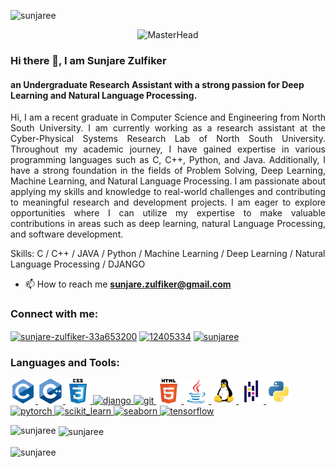 <p align="left"> <img src="https://komarev.com/ghpvc/?username=sunjaree&label=Profile%20views&color=0e75b6&style=flat" alt="sunjaree" /> </p>

<p align="center">
  <img src="https://trabeya.com/wp-content/uploads/2020/09/fin-brain2-1.gif" width="400" alt="MasterHead">
</p>



### Hi there 👋, I am Sunjare Zulfiker
####  an Undergraduate Research Assistant with a strong passion for Deep Learning and Natural Language Processing.


<p align="justify">
Hi, I am a recent graduate in Computer Science and Engineering from North South University.   I am currently working as a research assistant at the Cyber-Physical Systems Research Lab of North South University. Throughout my academic journey, I have gained expertise in various programming languages such as C, C++, Python, and Java. Additionally, I have a strong foundation in the fields of Problem Solving, Deep Learning, Machine Learning, and Natural Language Processing. I am passionate about applying my skills and knowledge to real-world challenges and contributing to meaningful research and development projects. I am eager to explore opportunities where I can utilize my expertise to make valuable contributions in areas such as deep learning, natural Language Processing, and software development.
</p>


Skills: C / C++ / JAVA / Python / Machine Learning / Deep Learning / Natural Language Processing / DJANGO
- 📫 How to reach me **sunjare.zulfiker@gmail.com**



<h3 align="left">Connect with me:</h3>
<p align="left">
<a href="https://linkedin.com/in/sunjare-zulfiker-33a653200" target="blank"><img align="center" src="https://raw.githubusercontent.com/rahuldkjain/github-profile-readme-generator/master/src/images/icons/Social/linked-in-alt.svg" alt="sunjare-zulfiker-33a653200" height="30" width="40" /></a>
<a href="https://stackoverflow.com/users/12405334" target="blank"><img align="center" src="https://raw.githubusercontent.com/rahuldkjain/github-profile-readme-generator/master/src/images/icons/Social/stack-overflow.svg" alt="12405334" height="30" width="40" /></a>
<a href="https://codeforces.com/profile/sunjaree" target="blank"><img align="center" src="https://raw.githubusercontent.com/rahuldkjain/github-profile-readme-generator/master/src/images/icons/Social/codeforces.svg" alt="sunjaree" height="30" width="40" /></a>
</p>

<h3 align="left">Languages and Tools:</h3>
<p align="left"> <a href="https://www.cprogramming.com/" target="_blank" rel="noreferrer"> <img src="https://raw.githubusercontent.com/devicons/devicon/master/icons/c/c-original.svg" alt="c" width="40" height="40"/> </a> <a href="https://www.w3schools.com/cpp/" target="_blank" rel="noreferrer"> <img src="https://raw.githubusercontent.com/devicons/devicon/master/icons/cplusplus/cplusplus-original.svg" alt="cplusplus" width="40" height="40"/> </a> <a href="https://www.w3schools.com/css/" target="_blank" rel="noreferrer"> <img src="https://raw.githubusercontent.com/devicons/devicon/master/icons/css3/css3-original-wordmark.svg" alt="css3" width="40" height="40"/> </a> <a href="https://www.djangoproject.com/" target="_blank" rel="noreferrer"> <img src="https://cdn.worldvectorlogo.com/logos/django.svg" alt="django" width="40" height="40"/> </a> <a href="https://git-scm.com/" target="_blank" rel="noreferrer"> <img src="https://www.vectorlogo.zone/logos/git-scm/git-scm-icon.svg" alt="git" width="40" height="40"/> </a> <a href="https://www.w3.org/html/" target="_blank" rel="noreferrer"> <img src="https://raw.githubusercontent.com/devicons/devicon/master/icons/html5/html5-original-wordmark.svg" alt="html5" width="40" height="40"/> </a> <a href="https://www.java.com" target="_blank" rel="noreferrer"> <img src="https://raw.githubusercontent.com/devicons/devicon/master/icons/java/java-original.svg" alt="java" width="40" height="40"/> </a> <a href="https://www.linux.org/" target="_blank" rel="noreferrer"> <img src="https://raw.githubusercontent.com/devicons/devicon/master/icons/linux/linux-original.svg" alt="linux" width="40" height="40"/> </a> <a href="https://pandas.pydata.org/" target="_blank" rel="noreferrer"> <img src="https://raw.githubusercontent.com/devicons/devicon/2ae2a900d2f041da66e950e4d48052658d850630/icons/pandas/pandas-original.svg" alt="pandas" width="40" height="40"/> </a> <a href="https://www.python.org" target="_blank" rel="noreferrer"> <img src="https://raw.githubusercontent.com/devicons/devicon/master/icons/python/python-original.svg" alt="python" width="40" height="40"/> </a> <a href="https://pytorch.org/" target="_blank" rel="noreferrer"> <img src="https://www.vectorlogo.zone/logos/pytorch/pytorch-icon.svg" alt="pytorch" width="40" height="40"/> </a> <a href="https://scikit-learn.org/" target="_blank" rel="noreferrer"> <img src="https://upload.wikimedia.org/wikipedia/commons/0/05/Scikit_learn_logo_small.svg" alt="scikit_learn" width="40" height="40"/> </a> <a href="https://seaborn.pydata.org/" target="_blank" rel="noreferrer"> <img src="https://seaborn.pydata.org/_images/logo-mark-lightbg.svg" alt="seaborn" width="40" height="40"/> </a> <a href="https://www.tensorflow.org" target="_blank" rel="noreferrer"> <img src="https://www.vectorlogo.zone/logos/tensorflow/tensorflow-icon.svg" alt="tensorflow" width="40" height="40"/> </a> </p>

<p><img align="left" src="https://github-readme-stats.vercel.app/api/top-langs?username=sunjaree&theme=tokyonight&show_icons=true&locale=en&layout=compact" alt="sunjaree" /></p>

<p>&nbsp;<img align="center" src="https://github-readme-stats.vercel.app/api?username=sunjaree&theme=tokyonight&show_icons=true&locale=en" alt="sunjaree" /></p>

<p><img align="center" src="https://github-readme-streak-stats.herokuapp.com/?user=sunjaree&theme=tokyonight" alt="sunjaree" /></p>
